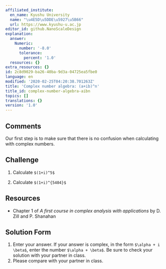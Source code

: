 ```yaml
---
affiliated_institute:
  en_name: Kyushu University
  name: "\u4E5D\u5DDE\u5927\u5B66"
  url: https://www.kyushu-u.ac.jp
editor_id: github.NanoScaleDesign
explanation:
  answer:
    Numeric:
      number: '-8.0'
      tolerance:
        percent: '1.0'
  resources: {}
extra_resources: {}
id: 2c8d9029-ba26-40ba-9d3a-04725ea5fbe0
language: en
modified: '2020-02-25T04:20:38.701263Z'
title: 'Complex number algebra: (a+ib)^n'
title_id: complex-number-algebra-aibn
topics: []
translations: {}
version: '1.0'
---
```


## Comments
Our first step is to make sure that there is no confusion when calculating with complex numbers.


## Challenge
1. Calculate `$(1+i)^5$`

2. Calculate `$(1+i)^{5404}$`

## Resources
- Chapter 1 of *A first course in complex analysis with applications* by D. Zill and P. Shanahan


## Solution Form
1. Enter your answer. If your answer is complex, in the form `$\alpha + i \beta$`, enter the number `$\alpha + \beta$`. Be sure to check your solution with your partner in class.
2. Please compare with your partner in class.
